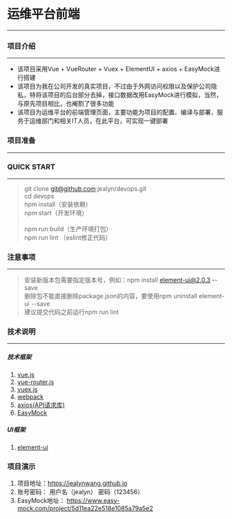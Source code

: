 # 运维平台前端
-------------------
### 项目介绍
-------------------
- 该项目采用Vue + VueRouter + Vuex + ElementUI + axios + EasyMock进行搭建
- 该项目为我在公司开发的真实项目，不过由于外网访问权限以及保护公司隐私，特将该项目的后台部分去掉，接口数据改用EasyMock进行模拟，当然，与原先项目相比，也阉割了很多功能
- 该项目为运维平台的前端管理页面，主要功能为项目的配置、编译与部署，服务于运维部门和相关IT人员，在此平台，可实现一键部署
### 项目准备
-------------------
### QUICK START
-------------------
> git clone git@github.com:jealyn/devops.git <br>
> cd devops <br>
> npm install（安装依赖） <br>
> npm start（开发环境）<br> <br>
> npm run build（生产环境打包）<br>
> npm run lint （eslint修正代码）

### 注意事项
-------------------
> 安装新版本包需要指定版本号，例如：npm install element-ui@2.0.3 --save<br>
> 删除包不能直接删除package.json的内容，要使用npm uninstall element-ui --save<br>
> 建议提交代码之前运行npm run lint

### 技术说明
-------------------
##### 技术框架
1. <a href="https://cn.vuejs.org/v2/guide/installation.html" target="_blank">vue.js</a>
2. <a href="https://router.vuejs.org/zh-cn/essentials/getting-started.html" target="_blank">vue-router.js</a>
3. <a href="https://vuex.vuejs.org/zh-cn/" target="_blank">vuex.js</a>
4. <a href="https://webpack.js.org/configuration/" target="_blank">webpack</a>
5. <a href="https://github.com/axios/axios" target="_blank">axios(API请求库)</a>
6. <a href="https://www.easy-mock.com/" target="_blank">EasyMock</a> 

##### UI框架
1. <a href="http://element-cn.eleme.io/#/zh-CN/component/changelog" target="_blank">element-ui</a>

### 项目演示
1. 项目地址：https://jealynwang.github.io
2. 账号密码： 用户名（jealyn） 密码（123456）
3. EasyMock地址： https://www.easy-mock.com/project/5d11ea22e518e1085a79a5e2
